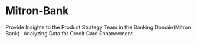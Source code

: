 # Mitron-Bank
Provide Insights to the Product Strategy Team in the Banking Domain(Mitron Bank)- Analyzing Data for Credit Card Enhancement
